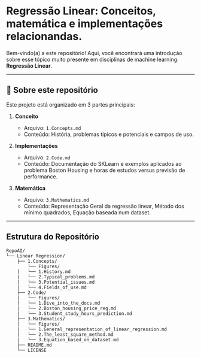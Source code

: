 
# Regressão Linear: Conceitos, matemática e implementações relacionandas.

Bem-vindo(a) a este repositório! Aqui, você encontrará uma introdução sobre esse tópico muito presente em disciplinas de machine learning: **Regressão Linear**.

---

## 📘 Sobre este repositório

Este projeto está organizado em 3 partes principais:

1. **Conceito**  
   - Arquivo: `1.Concepts.md`  
   - Conteúdo: História, problemas típicos e potenciais e campos de uso.

2. **Implementações**  
   - Arquivo: `2.Code.md`  
   - Conteúdo: Documentação do SKLearn e exemplos aplicados ao problema Boston Housing e horas de estudos versus previsão de performance.
  
3. **Matemática**  
   - Arquivo: `3.Mathematics.md`  
   - Conteúdo: Representação Geral da regressão linear, Método dos mínimo quadrados, Equação baseada num dataset.

---

## Estrutura do Repositório

```text
RepoAI/
└── Linear Regression/
    ├── 1.Concepts/
        └── Figures/
    │   └── 1.History.md
    |   └── 2.Typical_problems.md
    |   └── 3.Potential_issues.md
    |   └── 4.Fields_of_use.md
    ├── 2.Code/
    |   └── Figures/
    |   └── 1.Dive_into_the_docs.md 
    |   └── 2.Boston_housing_price_reg.md
    |   └── 3.Student_study_hours_prediction.md
    ├── 3.Mathematics/
    |   └── Figures/
    |   └── 1.General_representation_of_linear_regression.md 
    |   └── 2.The_least_square_method.md 
    |   └── 3.Equation_based_on_dataset.md
    ├── README.md
    └── LICENSE   
```
